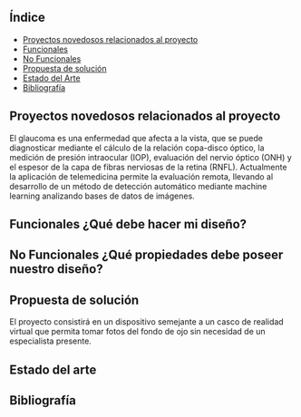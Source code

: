 


## Índice
- [Proyectos novedosos relacionados al proyecto](#Proyectos-novedosos-relacionados-al-proyecto)
- [Funcionales](#Funcionales)
- [No Funcionales](#No-Funcionales)
- [Propuesta de solución](#Propuesta-de-solución)
- [Estado del Arte](#Estado-del-Arte)
- [Bibliografía](#Bibliografía)




## Proyectos novedosos relacionados al proyecto
El glaucoma es una enfermedad que afecta a la vista, que se puede diagnosticar mediante el cálculo de la relación copa-disco óptico, la medición de presión intraocular (IOP), evaluación del nervio óptico (ONH) y el espesor de la capa de fibras nerviosas de la retina (RNFL).
Actualmente la aplicación de telemedicina permite la evaluación remota, llevando al desarrollo de un método de detección automático mediante machine learning analizando bases de datos de imágenes.

## Funcionales ¿Qué debe hacer mi diseño?

## No Funcionales ¿Qué propiedades debe poseer nuestro diseño?

## Propuesta de solución

El proyecto consistirá en un dispositivo semejante a un casco de realidad virtual que permita tomar fotos del fondo de ojo sin necesidad de un especialista presente.

## Estado del arte

## Bibliografía
